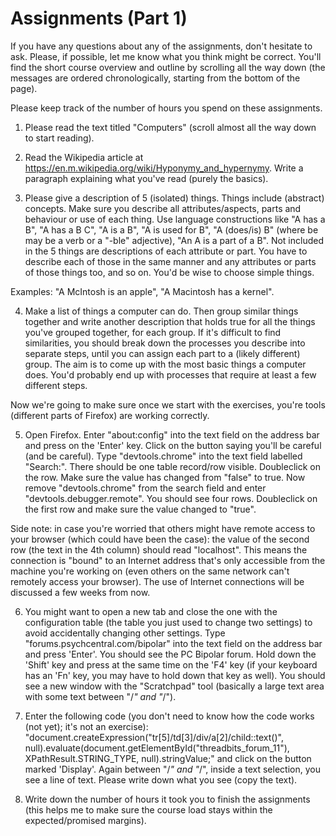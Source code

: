 # Assignments (Part 1)

If you have any questions about any of the assignments, don't hesitate to ask. Please, if possible, let me know what you think might be correct. You'll find the short course overview and outline by scrolling all the way down (the messages are ordered chronologically, starting from the bottom of the page).

Please keep track of the number of hours you spend on these assignments.

1. Please read the text titled "Computers" (scroll almost all the way down to start reading).

2. Read the Wikipedia article at https://en.m.wikipedia.org/wiki/Hyponymy_and_hypernymy. Write a paragraph explaining what you've read (purely the basics).

3. Please give a description of 5 (isolated) things. Things include (abstract) concepts. Make sure you describe all attributes/aspects, parts and behaviour or use of each thing. Use language constructions like "A has a B", "A has a B C", "A is a B", "A is used for B", "A (does/is) B" (where be may be a verb or a "-ble" adjective), "An A is a part of a B". Not included in the 5 things are descriptions of each attribute or part. You have to describe each of those in the same manner and any attributes or parts of those things too, and so on. You'd be wise to choose simple things.

Examples: "A McIntosh is an apple", "A Macintosh has a kernel".

4. Make a list of things a computer can do. Then group similar things together and write another description that holds true for all the things you've grouped together, for each group. If it's difficult to find similarities, you should break down the processes you describe into separate steps, until you can assign each part to a (likely different) group. The aim is to come up with the most basic things a computer does. You'd probably end up with processes that require at least a few different steps.

Now we're going to make sure once we start with the exercises, you're tools (different parts of Firefox) are working correctly.

5. Open Firefox. Enter "about:config" into the text field on the address bar and press on the 'Enter' key. Click on the button saying you'll be careful (and be careful). Type "devtools.chrome" into the text field labelled "Search:". There should be one table record/row visible. Doubleclick on the row. Make sure the value has changed from "false" to true. Now remove "devtools.chrome" from the search field and enter "devtools.debugger.remote". You should see four rows. Doubleclick on the first row and make sure the value changed to "true".

Side note: in case you're worried that others might have remote access to your browser (which could have been the case): the value of the second row (the text in the 4th column) should read "localhost". This means the connection is "bound" to an Internet address that's only accessible from the machine you're working on (even others on the same network can't remotely access your browser). The use of Internet connections will be discussed a few weeks from now.

6. You might want to open a new tab and close the one with the configuration table (the table you just used to change two settings) to avoid accidentally changing other settings. Type "forums.psychcentral.com/bipolar" into the text field on the address bar and press 'Enter'. You should see the PC Bipolar forum. Hold down the 'Shift' key and press at the same time on the 'F4' key (if your keyboard has an 'Fn' key, you may have to hold down that key as well). You should see a new window with the "Scratchpad" tool (basically a large text area with some text between "/*" and "*/").

7. Enter the following code (you don't need to know how the code works (not yet); it's not an exercise): "document.createExpression("tr[5]/td[3]/div/a[2]/child::text()", null).evaluate(document.getElementById("threadbits_forum_11"), XPathResult.STRING_TYPE, null).stringValue;" and click on the button marked 'Display'. Again between "/*" and "*/", inside a text selection, you see a line of text. Please write down what you see (copy the text).

8. Write down the number of hours it took you to finish the assignments (this helps me to make sure the course load stays within the expected/promised margins).
